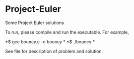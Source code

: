 # Project-Euler
Some Project Euler solutions


To run, please compile and run the executable. For example,

*$ gcc bouncy.c -o bouncy  *
*$ ./bouncy  *

See file for description of problem and solution.
